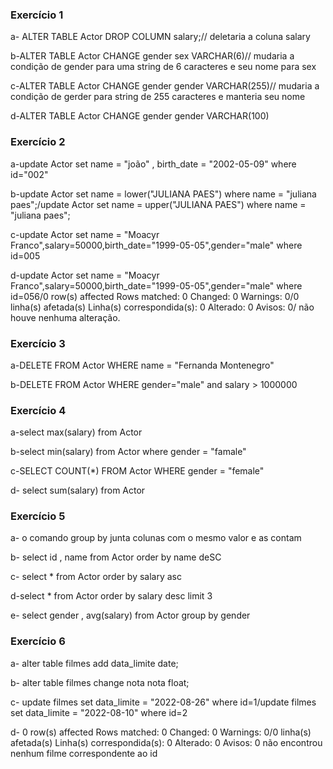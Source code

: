 ### Exercício 1

a- ALTER TABLE Actor DROP COLUMN salary;// deletaria a coluna salary

b-ALTER TABLE Actor CHANGE gender sex VARCHAR(6)// mudaria a condição de gender para uma string de 6 caracteres e seu nome para sex

c-ALTER TABLE Actor CHANGE gender gender VARCHAR(255)// mudaria a condição de gerder para string de 255 caracteres e manteria seu nome

d-ALTER TABLE Actor CHANGE gender gender VARCHAR(100)


### Exercício 2

a-update Actor set name = "joão" , birth_date = "2002-05-09" where id="002"

b-update Actor set name = lower("JULIANA PAES") where name = "juliana paes";/update Actor set name = upper("JULIANA PAES") where name = "juliana paes";

c-update Actor set name = "Moacyr Franco",salary=50000,birth_date="1999-05-05",gender="male" where id=005

d-update Actor set name = "Moacyr Franco",salary=50000,birth_date="1999-05-05",gender="male" where id=056/0 row(s) affected Rows matched: 0  Changed: 0  Warnings: 0/0 linha(s) afetada(s) Linha(s) correspondida(s): 0 Alterado: 0 Avisos: 0/ não houve nenhuma alteração.

### Exercício 3

a-DELETE FROM Actor WHERE name = "Fernanda Montenegro"

b-DELETE FROM Actor WHERE gender="male" and salary > 1000000 


### Exercício 4

a-select max(salary) from Actor

b-select min(salary) from Actor where gender = "famale"

c-SELECT COUNT(*) FROM Actor WHERE gender = "female"

d- select sum(salary) from Actor

### Exercício 5

a- o comando group by junta colunas com o mesmo valor e as contam

b- select id , name from Actor  order by name deSC

c- select * from Actor  order by salary asc

d-select * from Actor  order by salary desc limit 3

e- select gender , avg(salary) from Actor  group by  gender 

### Exercício 6

a- alter table filmes add data_limite date;

b- alter table filmes change nota nota float;

c- update filmes set data_limite = "2022-08-26" where id=1/update filmes set data_limite = "2022-08-10" where id=2

d- 0 row(s) affected Rows matched: 0  Changed: 0  Warnings: 0/0 linha(s) afetada(s) Linha(s) correspondida(s): 0 Alterado: 0 Avisos: 0
não encontrou nenhum filme correspondente ao id

